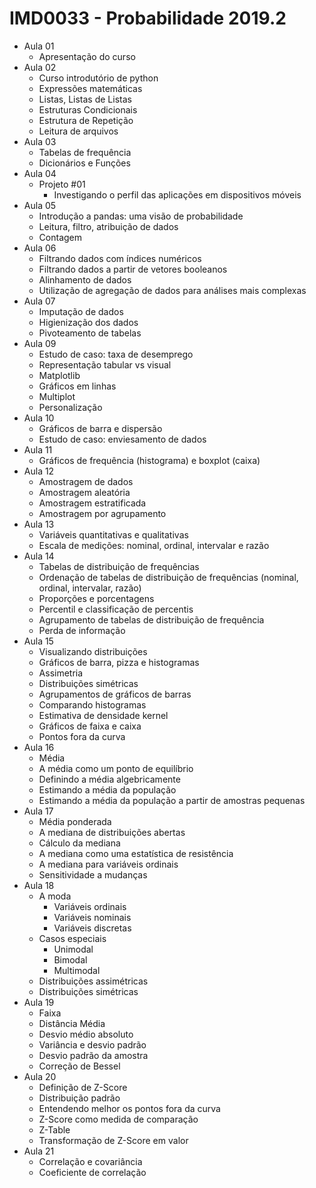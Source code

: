 # IMD0033 - Probabilidade 2019.2

- Aula 01
	- Apresentação do curso
- Aula 02
	- Curso introdutório de python
	- Expressões matemáticas
	- Listas, Listas de Listas
	- Estruturas Condicionais
	- Estrutura de Repetição
	- Leitura de arquivos
- Aula 03
	- Tabelas de frequência
	- Dicionários e Funções
- Aula 04
	- Projeto #01
		- Investigando o perfil das aplicações em dispositivos móveis
- Aula 05
	- Introdução a pandas: uma visão de probabilidade
	- Leitura, filtro, atribuição de dados
	- Contagem
- Aula 06
	- Filtrando dados com índices numéricos
	- Filtrando dados a partir de vetores booleanos
	- Alinhamento de dados
	- Utilização de agregação de dados para análises mais complexas
- Aula 07
	- Imputação de dados
	- Higienização dos dados
	- Pivoteamento de tabelas
- Aula 09
	- Estudo de caso: taxa de desemprego
	- Representação tabular vs visual
	- Matplotlib
	- Gráficos em linhas
	- Multiplot
	- Personalização 
- Aula 10
	- Gráficos de barra e dispersão
	- Estudo de caso: enviesamento de dados
- Aula 11
	- Gráficos de frequência (histograma) e boxplot (caixa)
- Aula 12
	- Amostragem de dados
	- Amostragem aleatória
	- Amostragem estratificada
	- Amostragem por agrupamento
- Aula 13
	- Variáveis quantitativas e qualitativas
	- Escala de medições: nominal, ordinal, intervalar e razão
- Aula 14
	- Tabelas de distribuição de frequências
	- Ordenação de tabelas de distribuição de frequências (nominal, ordinal, intervalar, razão)
	- Proporções e porcentagens
	- Percentil e classificação de percentis
	- Agrupamento de tabelas de distribuição de frequência
	- Perda de informação
- Aula 15
	- Visualizando distribuições
	- Gráficos de barra, pizza e histogramas
	- Assimetria
	- Distribuições simétricas
	- Agrupamentos de gráficos de barras
	- Comparando histogramas
	- Estimativa de densidade kernel
	- Gráficos de faixa e caixa
	- Pontos fora da curva
- Aula 16
	- Média
	- A média como um ponto de equilíbrio
	- Definindo a média algebricamente
	- Estimando a média da população
	- Estimando a média da população a partir de amostras pequenas
- Aula 17
	- Média ponderada
	- A mediana de distribuições abertas
	- Cálculo da mediana
	- A mediana como uma estatística de resistência
	- A mediana para variáveis ordinais
	- Sensitividade a mudanças
- Aula 18
	- A moda
		- Variáveis ordinais
		- Variáveis nominais
		- Variáveis discretas
	- Casos especiais
		- Unimodal
		- Bimodal
		- Multimodal
	- Distribuições assimétricas
	- Distribuições simétricas
- Aula 19
	- Faixa
	- Distância Média
	- Desvio médio absoluto
	- Variância e desvio padrão
	- Desvio padrão da amostra
	- Correção de Bessel
- Aula 20
	- Definição de Z-Score
	- Distribuição padrão
	- Entendendo melhor os pontos fora da curva
	- Z-Score como medida de comparação
	- Z-Table
	- Transformação de Z-Score em valor
- Aula 21
	- Correlação e covariância
	- Coeficiente de correlação


	



